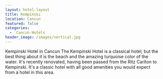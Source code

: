 ```yaml
---
layout: hotel-layout
title: Kempinski
location: Cancun
featured: false
categories:
  -  Cancun-Hotels
header_image: /images/vertical.jpg
---
```

Kempinski Hotel in Cancun
The Kempinski Hotel is a classical hotel, but the best thing about it is the beach and the amazing turquoise color of the water. It's recently renovated, having been passed from the Ritz Carlton to Kempinski. It's a classic hotel with all good amenities you would expect from a hotel in this area.
